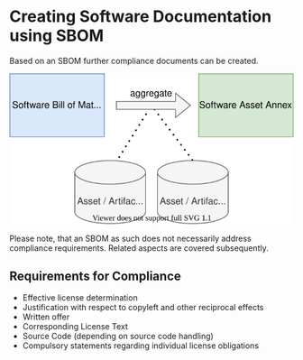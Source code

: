 # Creating Software Documentation using SBOM

Based on an SBOM further compliance documents can be created. 

![Software Annex created from SBOM](figures/02-sbom-to-annex.svg)

Please note, that an SBOM as such does not necessarily address compliance requirements. Related aspects are covered 
subsequently.

## Requirements for Compliance

* Effective license determination
* Justification with respect to copyleft and other reciprocal effects  
* Written offer
* Corresponding License Text
* Source Code (depending on source code handling)
* Compulsory statements regarding individual license obligations
